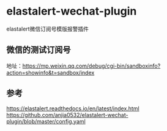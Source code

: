 # elastalert-wechat-plugin
elastalert微信订阅号模版报警插件

## 微信的测试订阅号
地址：https://mp.weixin.qq.com/debug/cgi-bin/sandboxinfo?action=showinfo&t=sandbox/index

## 参考
https://elastalert.readthedocs.io/en/latest/index.html
https://github.com/anjia0532/elastalert-wechat-plugin/blob/master/config.yaml
